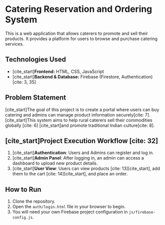 # Catering Reservation and Ordering System

This is a web application that allows caterers to promote and sell their products. It provides a platform for users to browse and purchase catering services.

## Technologies Used

-   [cite_start]**Frontend:** HTML, CSS, JavaScript 
-   [cite_start]**Backend & Database:** Firebase (Firestore, Authentication) [cite: 3, 35]

## Problem Statement

[cite_start]The goal of this project is to create a portal where users can buy catering and admins can manage product information securely[cite: 7]. [cite_start]This system aims to help rural caterers sell their commodities globally [cite: 6] [cite_start]and promote traditional Indian culture[cite: 8].

## [cite_start]Project Execution Workflow [cite: 32]

1.  [cite_start]**Authentication**: Users and Admins can register and log in.
2.  [cite_start]**Admin Panel**: After logging in, an admin can access a dashboard to upload new product details.
3.  [cite_start]**User View**: Users can view products [cite: 13][cite_start], add them to the cart [cite: 14][cite_start], and place an order.

## How to Run

1.  Clone the repository.
2.  Open the `auth/login.html` file in your browser to begin.
3.  You will need your own Firebase project configuration in `js/firebase-config.js`.